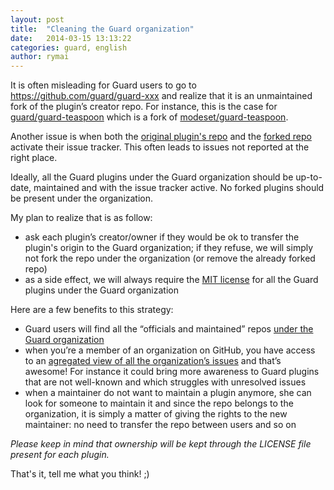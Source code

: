 ```yaml
---
layout: post
title:  "Cleaning the Guard organization"
date:   2014-03-15 13:13:22
categories: guard, english
author: rymai
---
```


It is often misleading for Guard users to go to https://github.com/guard/guard-xxx and realize that it is an unmaintained fork of the plugin’s creator repo. For instance, this is the case for [guard/guard-teaspoon](https://github.com/guard/guard-teaspoon) which is a fork of [modeset/guard-teaspoon](https://github.com/modeset/guard-teaspoon).

Another issue is when both the [original plugin's repo](https://github.com/oliamb/guard-compass/issues) and the [forked repo](https://github.com/guard/guard-compass/issues) activate their issue tracker. This often leads to issues not reported at the right place.

Ideally, all the Guard plugins under the Guard organization should be up-to-date, maintained and with the issue tracker active. No forked plugins should be present under the organization.

My plan to realize that is as follow:

- ask each plugin’s creator/owner if they would be ok to transfer the plugin's origin to the Guard organization;  if they refuse, we will simply not fork the repo under the organization (or remove the already forked repo)
- as a side effect, we will always require the [MIT license](http://choosealicense.com/licenses/mit/) for all the Guard plugins under the Guard organization

Here are a few benefits to this strategy:

- Guard users will find all the “officials and maintained” repos [under the Guard organization](https://github.com/guard)
- when you’re a member of an organization on GitHub, you have access to an [agregated view of all the organization’s issues](https://github.com/organizations/guard/dashboard/issues/repos) and that’s awesome! For instance it could bring more awareness to Guard plugins that are not well-known and which struggles with unresolved issues
- when a maintainer do not want to maintain a plugin anymore, she can look for someone to maintain it and since the repo belongs to the organization, it is simply a matter of giving the rights to the new maintainer: no need to transfer the repo between users and so on

_Please keep in mind that ownership will be kept through the LICENSE file present for each plugin._

That's it, tell me what you think! ;)
